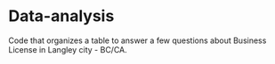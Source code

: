 # Data-analysis
 Code that organizes a table to answer a few questions about Business License in Langley city - BC/CA.
